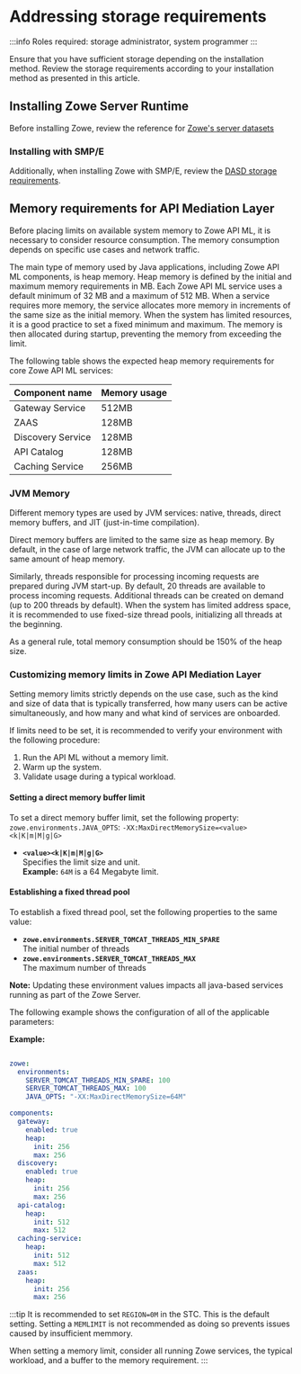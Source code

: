 # Addressing storage requirements 

:::info Roles required: storage administrator, system programmer
:::

Ensure that you have sufficient storage depending on the installation method. Review the storage requirements according 
to your installation method as presented in this article. 

## Installing Zowe Server Runtime

Before installing Zowe, review the reference for [Zowe's server datasets](../appendix/server-datasets.md)

### Installing with SMP/E

Additionally, when installing Zowe with SMP/E, review the [DASD storage requirements](../user-guide/install-zowe-smpe-overview.md#dasd-storage-requirements).

## Memory requirements for API Mediation Layer

Before placing limits on available system memory to Zowe API ML, it is necessary to consider resource consumption. 
The memory consumption depends on specific use cases and network traffic.

The main type of memory used by Java applications, including Zowe API ML components, is heap memory. Heap memory is defined by the initial and maximum memory requirements in MB. 
Each Zowe API ML service uses a default minimum of 32 MB and a maximum of 512 MB. When a service requires more memory, the service allocates more memory in increments of the same size as the initial memory. When the system has limited resources, it is a good practice to set a fixed minimum and maximum. The memory is then allocated during startup, preventing the memory from exceeding the limit.

The following table shows the expected heap memory requirements for core Zowe API ML services:

Component name | Memory usage
---|---
Gateway Service | 512MB
ZAAS | 128MB
Discovery Service | 128MB
API Catalog | 128MB
Caching Service | 256MB

### JVM Memory

Different memory types are used by JVM services: native, threads, direct memory buffers, and JIT (just-in-time compilation). 

Direct memory buffers are limited to the same size as heap memory. By default, in the case of large network traffic, the JVM can allocate up to the same amount of heap memory.

Similarly, threads responsible for processing incoming requests are prepared during JVM start-up. By default, 20 threads are available to process incoming requests. Additional threads can be created on demand (up to 200 threads by default). When the system has limited address space, it is recommended to use fixed-size thread pools, initializing all threads at the beginning.

As a general rule, total memory consumption should be 150% of the heap size. 

### Customizing memory limits in Zowe API Mediation Layer

Setting memory limits strictly depends on the use case, such as the kind and size of data that is typically transferred, how many users can be active simultaneously, and how many and what kind of services are onboarded. 

If limits need to be set, it is recommended to verify your environment with the following procedure:
1. Run the API ML without a memory limit.
2. Warm up the system.
3. Validate usage during a typical workload.

#### Setting a direct memory buffer limit

To set a direct memory buffer limit, set the following property:
  `zowe.environments.JAVA_OPTS`: `-XX:MaxDirectMemorySize=<value><k|K|m|M|g|G>`

* **`<value><k|K|m|M|g|G>`**  
Specifies the limit size and unit.  
**Example:** `64M` is a 64 Megabyte limit.

#### Establishing a fixed thread pool

To establish a fixed thread pool, set the following properties to the same value:
* **`zowe.environments.SERVER_TOMCAT_THREADS_MIN_SPARE`**  
The initial number of threads
* **`zowe.environments.SERVER_TOMCAT_THREADS_MAX`**  
The maximum number of threads

**Note:** Updating these environment values impacts all java-based services running as part of the Zowe Server.


The following example shows the configuration of all of the applicable parameters:

**Example:**

```yaml

zowe:
  environments:
    SERVER_TOMCAT_THREADS_MIN_SPARE: 100
    SERVER_TOMCAT_THREADS_MAX: 100
    JAVA_OPTS: "-XX:MaxDirectMemorySize=64M"

components:
  gateway:
    enabled: true
    heap:
      init: 256
      max: 256
  discovery:
    enabled: true
    heap:
      init: 256
      max: 256
  api-catalog:
    heap:
      init: 512
      max: 512
  caching-service:
    heap:
      init: 512
      max: 512
  zaas:
    heap:
      init: 256
      max: 256
```

:::tip
It is recommended to set `REGION=0M` in the STC. This is the default setting.  Setting a `MEMLIMIT` is not recommended as doing so prevents issues caused by insufficient memmory. 

When setting a memory limit, consider all running Zowe services, the typical workload, and a buffer to the memory requirement.
:::
